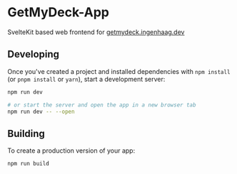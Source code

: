 # GetMyDeck-App

SvelteKit based web frontend for [getmydeck.ingenhaag.dev](https://getmydeck.ingenhaag.dev)

## Developing

Once you've created a project and installed dependencies with `npm install` (or `pnpm install` or `yarn`), start a development server:

```bash
npm run dev

# or start the server and open the app in a new browser tab
npm run dev -- --open
```

## Building

To create a production version of your app:

```bash
npm run build
```